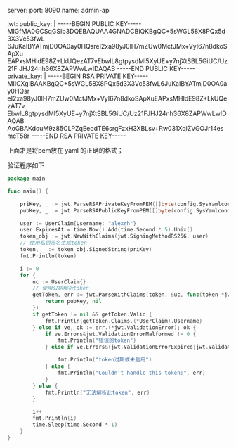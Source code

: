 server:
    port: 8090
    name: admin-api

jwt:
    public_key: |
        -----BEGIN PUBLIC KEY-----
        MIGfMA0GCSqGSIb3DQEBAQUAA4GNADCBiQKBgQC+5sWGL58X8PQx5d3X3Vc53fwL
        6JuKaIBYATmjD0OA0ay0HQsreI2xa98yJ0lH7mZUw0MctJMx+VyI67n8dkoSApXu
        EAPxsMHIdE98Z+LkUQezAT7vEbwlL8gtpysdMl5XyUE+y7njXtSBL5GiUC/Uz21F
        JHJ24nh36X8ZAPWwLwIDAQAB
        -----END PUBLIC KEY-----
    private_key: |
        -----BEGIN RSA PRIVATE KEY-----
        MIICXgIBAAKBgQC+5sWGL58X8PQx5d3X3Vc53fwL6JuKaIBYATmjD0OA0ay0HQsr
        eI2xa98yJ0lH7mZUw0MctJMx+VyI67n8dkoSApXuEAPxsMHIdE98Z+LkUQezAT7v
        EbwlL8gtpysdMl5XyUE+y7njXtSBL5GiUC/Uz21FJHJ24nh36X8ZAPWwLwIDAQAB
        AoGBAKdouM9z85CLPZqEeodTE6srgFzxH3XBLsv+Rw031XqiZVGOJr14esmcT58r
        -----END RSA PRIVATE KEY-----


上面才是将pem放在 yaml 的正确的格式；


验证程序如下

```go
package main

func main() {

	priKey, _ := jwt.ParseRSAPrivateKeyFromPEM([]byte(config.SysYamlconfig.Jwt.PrivateKey))
	pubKey, _ := jwt.ParseRSAPublicKeyFromPEM([]byte(config.SysYamlconfig.Jwt.PublicKey))

	user := UserClaim{Username: "alexrh"}
	user.ExpiresAt = time.Now().Add(time.Second * 5).Unix()
	token_obj := jwt.NewWithClaims(jwt.SigningMethodRS256, user)
	// 使用私钥签名生成token
	token, _ := token_obj.SignedString(priKey)
	fmt.Println(token)

	i := 0
	for {
		uc := UserClaim{}
		// 使用公钥解析token
		getToken, err := jwt.ParseWithClaims(token, &uc, func(token *jwt.Token) (i interface{}, e error) {
			return pubKey, nil
		})
		if getToken != nil && getToken.Valid {
			fmt.Println(getToken.Claims.(*UserClaim).Username)
		} else if ve, ok := err.(*jwt.ValidationError); ok {
			if ve.Errors&jwt.ValidationErrorMalformed != 0 {
				fmt.Println("错误的token")
			} else if ve.Errors&(jwt.ValidationErrorExpired|jwt.ValidationErrorNotValidYet) != 0 {

				fmt.Println("token过期或未启用")
			} else {
				fmt.Println("Couldn't handle this token:", err)
			}
		} else {
			fmt.Println("无法解析此token", err)
		}

		i++
		fmt.Println(i)
		time.Sleep(time.Second * 1)
	}
}
```
